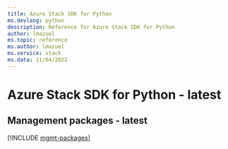 ```yaml
---
title: Azure Stack SDK for Python
ms.devlang: python
description: Reference for Azure Stack SDK for Python
author: lmazuel
ms.topic: reference
ms.author: lmazuel
ms.service: stack
ms.data: 11/04/2022
---
```

# Azure Stack SDK for Python - latest

## Management packages - latest
[!INCLUDE [mgmt-packages](stack-mgmt-index.md)]